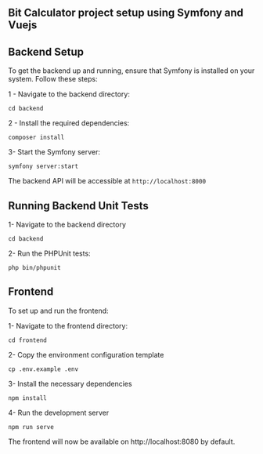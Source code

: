 ## Bit Calculator project setup using Symfony and Vuejs

## Backend Setup

To get the backend up and running, ensure that Symfony is installed on your system. Follow these steps:

1 - Navigate to the backend directory:

``cd backend``

2 - Install the required dependencies:

 ``composer install``

3- Start the Symfony server:

 ``symfony server:start``

The backend API will be accessible at ``http://localhost:8000``

## Running Backend Unit Tests

1- Navigate to the backend directory

``cd backend``

2- Run the PHPUnit tests:

 ``php bin/phpunit``


## Frontend 

To set up and run the frontend:

1- Navigate to the frontend directory:

``cd frontend``

2- Copy the environment configuration template

``cp .env.example .env``

3- Install the necessary dependencies

``npm install``

4- Run the development server

``npm run serve``

The frontend will now be available on http://localhost:8080 by default.


